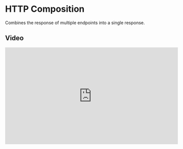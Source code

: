 
# HTTP Composition

Combines the response of multiple endpoints into a single response. 

## Video

<iframe width="560" height="315" src="https://www.youtube.com/embed/qA_NEQaHZek" title="YouTube video player" frameborder="0" allow="accelerometer; autoplay; clipboard-write; encrypted-media; gyroscope; picture-in-picture" allowfullscreen></iframe>
